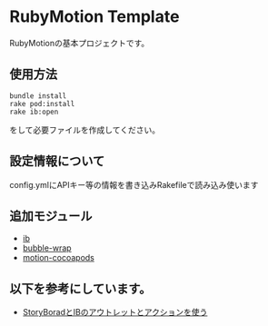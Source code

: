 # RubyMotion Template

RubyMotionの基本プロジェクトです。

## 使用方法

```
bundle install
rake pod:install
rake ib:open
```

をして必要ファイルを作成してください。

## 設定情報について
 config.ymlにAPIキー等の情報を書き込みRakefileで読み込み使います

## 追加モジュール

* [ib](https://github.com/yury/ib)
* [bubble-wrap](http://bubblewrap.io/)
* [motion-cocoapods](https://github.com/HipByte/motion-cocoapods)

## 以下を参考にしています。

* [StoryBoradとIBのアウトレットとアクションを使う](http://d.hatena.ne.jp/laiso+iphone/20130510/1368201914)
